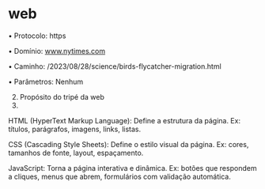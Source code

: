 # web
• Protocolo:
https

• Domínio:
www.nytimes.com

• Caminho:
/2023/08/28/science/birds-flycatcher-migration.html

• Parâmetros:
Nenhum

 2. Propósito do tripé da web
 3. 
 HTML (HyperText Markup Language):
Define a estrutura da página.
Ex: títulos, parágrafos, imagens, links, listas.

CSS (Cascading Style Sheets):
Define o estilo visual da página.
Ex: cores, tamanhos de fonte, layout, espaçamento.

JavaScript:
Torna a página interativa e dinâmica.
Ex: botões que respondem a cliques, menus que abrem, formulários com validação automática.

